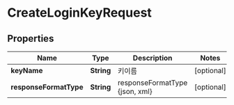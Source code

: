 
# CreateLoginKeyRequest

## Properties
Name | Type | Description | Notes
------------ | ------------- | ------------- | -------------
**keyName** | **String** | 키이름 |  [optional]
**responseFormatType** | **String** | responseFormatType {json, xml} |  [optional]



